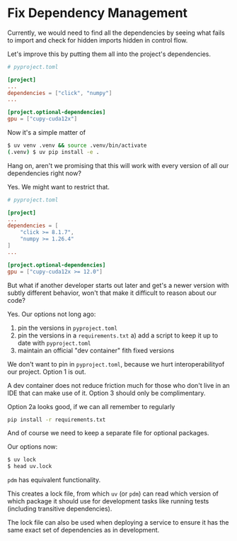 # Fix Dependency Management

Currently, we would need to find all the dependencies by seeing what fails to import and check for hidden imports hidden in control flow.

Let's improve this by putting them all into the project's dependencies.

```toml
# pyproject.toml

[project]
...
dependencies = ["click", "numpy"]
...

[project.optional-dependencies]
gpu = ["cupy-cuda12x"]
```

Now it's a simple matter of

```bash
$ uv venv .venv && source .venv/bin/activate
(.venv) $ uv pip install -e .
```

Hang on, aren't we promising that this will work with every version of all our dependencies right now?

Yes. We might want to restrict that.

```toml
# pyproject.toml

[project]
...
dependencies = [
    "click >= 8.1.7",
    "numpy >= 1.26.4"
]
...

[project.optional-dependencies]
gpu = ["cupy-cuda12x >= 12.0"]
```

But what if another developer starts out later and get's a newer version with subtly different behavior, won't that make it difficult to reason about our code?

Yes. Our options not long ago:

1. pin the versions in `pyproject.toml`
2. pin the versions in a `requirements.txt`
  a) add a script to keep it up to date with `pyproject.toml`
3. maintain an official "dev container" fith fixed versions

We don't want to pin in `pyproject.toml`, because we hurt interoperabilityof our project. Option 1 is out.

A dev container does not reduce friction much for those who don't live in an IDE that can make use of it. Option 3 should only be complimentary.

Option 2a looks good, if we can all remember to regularly 
```bash
pip install -r requirements.txt
```
And of course we need to keep a separate file for optional packages.

Our options now:

```bash
$ uv lock
$ head uv.lock
```

`pdm` has equivalent functionality.

This creates a lock file, from which `uv` (or `pdm`) can read which version of which package it should use for development tasks like running tests (including transitive dependencies).

The lock file can also be used when deploying a service to ensure it has the same exact set of dependencies as in development.
